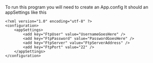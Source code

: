 To run this program you will need to create an App.config
It should an appSettings like this

```
<?xml version="1.0" encoding="utf-8" ?>
<configuration>
	<appSettings>
		<add key="FtpUser" value="UsernameGoesHere" />
		<add key="FtpPassword" value="PasswordGoesHere" />
		<add key="FtpServer" value="FtpServerAddress" />
		<add key="FtpPort" value="22" />
	</appSettings>
</configuration>
```
